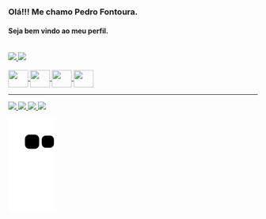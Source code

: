 ### Olá!!! Me chamo Pedro Fontoura.
#### Seja bem vindo ao meu perfil.

<br>

<div>
  <a href="https://beacons.page/pedruwu_">
  <img height="180em" src="https://github-readme-stats.vercel.app/api?username=pedrohsfontoura&show_icons=true&theme=ayu-mirage&include_all_commits=true&count_private=true"/>
  <img height="180em" src="https://github-readme-stats.vercel.app/api/top-langs/?username=pedrohsfontoura&layout=compact&langs_count=7&theme=ayu-mirage"/>
</div>
  
<div><br>
  <img align="center" height="35" width="40" src="https://cdn.jsdelivr.net/gh/devicons/devicon/icons/html5/html5-original.svg">
  <img align="center" height="35" width="40" src="https://cdn.jsdelivr.net/gh/devicons/devicon/icons/css3/css3-original.svg">
  <img align="center" height="35" width="40" src="https://cdn.jsdelivr.net/gh/devicons/devicon/icons/javascript/javascript-original.svg">
  <img align="center" height="35" width="40" src="https://cdn.jsdelivr.net/gh/devicons/devicon/icons/sass/sass-original.svg">
</div>

  ---
  
<div>
  <a href="#">
    <img src="https://img.shields.io/badge/Discord-7289DA?style=for-the-badge&logo=discord&logoColor=white">
  </a>
  <a href="https://instagram.com/pedruwu_">
    <img src="https://img.shields.io/badge/Instagram-E4405F?style=for-the-badge&logo=instagram&logoColor=white">
  </a>  
  <a href="https://codepen.io/pedrohsfontoura">
    <img src="https://img.shields.io/badge/codepen-23407953?style=for-the-badge&logo=codepen&logoColor=white">
  </a>  
  <a href="https://twitter.com/pedruwu_">
    <img src="https://img.shields.io/badge/Twitter-1DA1F2?style=for-the-badge&logo=twitter&logoColor=white">
  </a>
  
  ![Snake animation](https://github.com/pedrohsfontoura/pedrohsfontoura/blob/output/github-contribution-grid-snake.svg)
</div>
